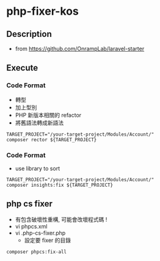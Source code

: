 # php-fixer-kos

## Description
- from https://github.com/OnrampLab/laravel-starter


## Execute

### Code Format
- 轉型
- 加上型別
- PHP 新版本相關的 refactor
- 將舊語法轉成新語法
```
TARGET_PROJECT="/your-target-project/Modules/Account/"
composer rector ${TARGET_PROJECT}
```

### Code Format
- use library to sort 
```
TARGET_PROJECT="/your-target-project/Modules/Account/"
composer insights:fix ${TARGET_PROJECT}
```

## php cs fixer
- 有包含破壞性重構, 可能會改壞程式碼 !
- vi phpcs.xml
- vi .php-cs-fixer.php
  - 設定要 fixer 的目錄

```
composer phpcs:fix-all
```
